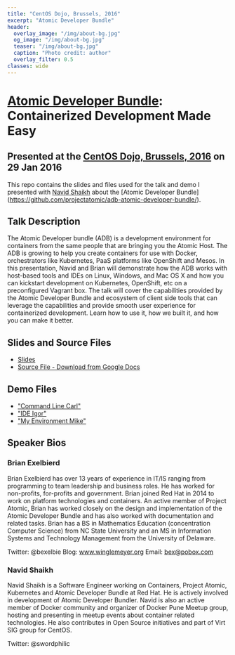 ```yaml
---
title: "CentOS Dojo, Brussels, 2016"
excerpt: "Atomic Developer Bundle"
header:
  overlay_image: "/img/about-bg.jpg"
  og_image: "/img/about-bg.jpg"
  teaser: "/img/about-bg.jpg"
  caption: "Photo credit: author"
  overlay_filter: 0.5
classes: wide
---
```


# [Atomic Developer Bundle](https://github.com/projectatomic/adb-atomic-developer-bundle/): Containerized Development Made Easy
## Presented at the [CentOS Dojo, Brussels, 2016](https://wiki.centos.org/Events/Dojo/Brussels2016) on 29 Jan 2016

This repo contains the slides and files used
for the talk and demo I presented with [Navid
Shaikh](https://twitter.com/swordphilic) about the [Atomic Developer
Bundle] (https://github.com/projectatomic/adb-atomic-developer-bundle/).

## Talk Description

The Atomic Developer bundle (ADB) is a development environment for
containers from the same people that are bringing you the Atomic
Host. The ADB is growing to help you create containers for use with
Docker, orchestrators like Kubernetes, PaaS platforms like OpenShift
and Mesos. In this presentation, Navid and Brian will demonstrate how
the ADB works with host-based tools and IDEs on Linux, Windows, and Mac
OS X and how you can kickstart development on Kubernetes, OpenShift,
etc on a preconfigured Vagrant box. The talk will cover the capabilities
provided by the Atomic Developer Bundle and ecosystem of client side tools
that can leverage the capabilities and provide smooth user experience
for containerized development. Learn how to use it, how we built it,
and how you can make it better.

## Slides and Source Files

- [Slides](slides.pdf)
- [Source File - Download from Google Docs](slides.pptx)

## Demo Files

- ["Command Line Carl"](carl/README.md.txt)
- ["IDE Igor"](igor/README.md.txt)
- ["My Environment Mike"](mike/README.md.txt)

## Speaker Bios

### Brian Exelbierd

Brian Exelbierd has over 13 years of experience in IT/IS ranging from
programming to team leadership and business roles.  He has worked for
non-profits, for-profits and government. Brian joined Red Hat in 2014 to
work on platform technologies and containers. An active member of Project
Atomic, Brian has worked closely on the design and implementation of
the Atomic Developer Bundle and has also worked with documentation and
related tasks.  Brian has a BS in Mathematics Education (concentration
Computer Science) from NC State University and an MS in Information
Systems and Technology Management from the University of Delaware.

Twitter: @bexelbie Blog: www.winglemeyer.org Email: bex@pobox.com

### Navid Shaikh

Navid Shaikh is a Software Engineer working on Containers, Project
Atomic, Kubernetes and Atomic Developer Bundle at Red Hat. He is actively
involved in development of Atomic Developer Bundler. Navid is also an
active member of Docker community and organizer of Docker Pune Meetup
group, hosting and presenting in meetup events about container related
technologies. He also contributes in Open Source initiatives and part
of Virt SIG group for CentOS.

Twitter: @swordphilic
